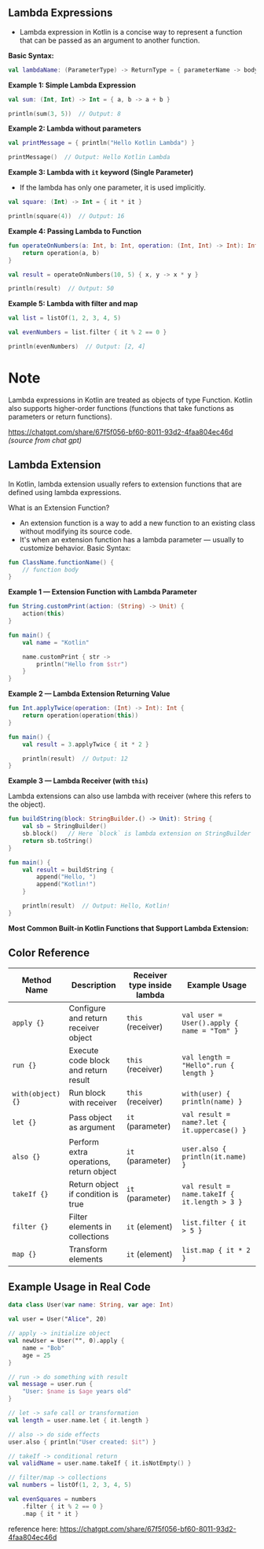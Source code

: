 ## Lambda Expressions
- Lambda expression in Kotlin is a concise way to represent a function that can be passed as an argument to another function.

__Basic Syntax:__
```kotlin
val lambdaName: (ParameterType) -> ReturnType = { parameterName -> body }
``` 

__Example 1: Simple Lambda Expression__
```kotlin
val sum: (Int, Int) -> Int = { a, b -> a + b }

println(sum(3, 5))  // Output: 8

```
__Example 2: Lambda without parameters__
```kotlin
val printMessage = { println("Hello Kotlin Lambda") }

printMessage()  // Output: Hello Kotlin Lambda
```

__Example 3: Lambda with `it` keyword (Single Parameter)__
- If the lambda has only one parameter, it is used implicitly.
```kotlin
val square: (Int) -> Int = { it * it }

println(square(4))  // Output: 16
```

__Example 4: Passing Lambda to Function__
```kotlin
fun operateOnNumbers(a: Int, b: Int, operation: (Int, Int) -> Int): Int {
    return operation(a, b)
}

val result = operateOnNumbers(10, 5) { x, y -> x * y }

println(result)  // Output: 50
```

__Example 5: Lambda with filter and map__
```kotlin
val list = listOf(1, 2, 3, 4, 5)

val evenNumbers = list.filter { it % 2 == 0 }

println(evenNumbers)  // Output: [2, 4]

```
# Note
Lambda expressions in Kotlin are treated as objects of type Function.
Kotlin also supports higher-order functions (functions that take functions as parameters or return functions).

https://chatgpt.com/share/67f5f056-bf60-8011-93d2-4faa804ec46d
_(source from chat gpt)_



## Lambda Extension

In Kotlin, lambda extension usually refers to extension functions that are defined using lambda expressions.

What is an Extension Function?
- An extension function is a way to add a new function to an existing class without modifying its source code.
- It's when an extension function has a lambda parameter — usually to customize behavior.
Basic Syntax:
```kotlin
fun ClassName.functionName() {
    // function body
}
```
__Example 1 — Extension Function with Lambda Parameter__
```kotlin
fun String.customPrint(action: (String) -> Unit) {
    action(this)
}

fun main() {
    val name = "Kotlin"

    name.customPrint { str ->
        println("Hello from $str")
    }
}
```
__Example 2 — Lambda Extension Returning Value__
```kotlin
fun Int.applyTwice(operation: (Int) -> Int): Int {
    return operation(operation(this))
}

fun main() {
    val result = 3.applyTwice { it * 2 }

    println(result)  // Output: 12
}

```

__Example 3 — Lambda Receiver (with `this`)__

Lambda extensions can also use lambda with receiver (where this refers to the object).

```kotlin
fun buildString(block: StringBuilder.() -> Unit): String {
    val sb = StringBuilder()
    sb.block()   // Here `block` is lambda extension on StringBuilder
    return sb.toString()
}

fun main() {
    val result = buildString {
        append("Hello, ")
        append("Kotlin!")
    }

    println(result)  // Output: Hello, Kotlin!
}

```

__Most Common Built-in Kotlin Functions that Support Lambda Extension:__
## Color Reference

| Method Name             | Description                                                                | Receiver type inside lambda            | Example Usage             |
| ----------------- | ------------------------------- | ---------------- | ---------------------------------- |
| `apply {}` | Configure and return receiver object |`this` (receiver) |`val user = User().apply { name = "Tom" }` |
| `run {}` | Execute code block and return result |`this` (receiver) |`val length = "Hello".run { length }` |
| `with(object) {}` | Run block with receiver |`this` (receiver) |`with(user) { println(name) }` |
| `let {}` | Pass object as argument |`it ` (parameter) |`val result = name?.let { it.uppercase() }` |
| `also {}` | Perform extra operations, return object |`it` (parameter) |`user.also { println(it.name) }` |
| `takeIf {}` | Return object if condition is true |`it` (parameter) |`val result = name.takeIf { it.length > 3 }` |
| `filter {}` | Filter elements in collections |`it` (element) |`list.filter { it > 5 }` |
| `map {}` | Transform elements |`it` (element) |`list.map { it * 2 }` |

## Example Usage in Real Code
```kotlin
data class User(var name: String, var age: Int)

val user = User("Alice", 20)

// apply -> initialize object
val newUser = User("", 0).apply {
    name = "Bob"
    age = 25
}

// run -> do something with result
val message = user.run {
    "User: $name is $age years old"
}

// let -> safe call or transformation
val length = user.name.let { it.length }

// also -> do side effects
user.also { println("User created: $it") }

// takeIf -> conditional return
val validName = user.name.takeIf { it.isNotEmpty() }

// filter/map -> collections
val numbers = listOf(1, 2, 3, 4, 5)

val evenSquares = numbers
    .filter { it % 2 == 0 }
    .map { it * it }

```


reference here: https://chatgpt.com/share/67f5f056-bf60-8011-93d2-4faa804ec46d